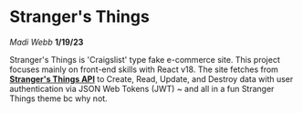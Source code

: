 # Stranger's Things


*Madi Webb*
**1/19/23**

Stranger's Things is 'Craigslist' type fake e-commerce site. This project focuses mainly on front-end skills with React v18. The site fetches from **[Stranger's Things API](https://strangers-things.herokuapp.com/api/)** to Create, Read, Update, and Destroy data with user authentication via JSON Web Tokens (JWT) ~ and all in a fun Stranger Things theme bc why not.
